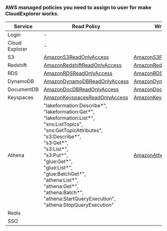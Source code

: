### AWS managed policies you need to assign to user for make CloudExplorer works.

Service | Read Policy | Write Policy
---|---|---
Login | - | 
Cloud Explorer | - | 
S3 | [AmazonS3ReadOnlyAccess](https://us-east-1.console.aws.amazon.com/iamv2/home?region=eu-central-1#/policies/details/arn%3Aaws%3Aiam%3A%3Aaws%3Apolicy%2FAmazonS3ReadOnlyAccess) | [AmazonS3FullAccess](https://us-east-1.console.aws.amazon.com/iamv2/home?region=eu-central-1#/policies/details/arn%3Aaws%3Aiam%3A%3Aaws%3Apolicy%2FAmazonS3FullAccess)
Redshift | [AmazonRedshiftReadOnlyAccess](https://us-east-1.console.aws.amazon.com/iamv2/home?region=eu-central-1#/policies/details/arn%3Aaws%3Aiam%3A%3Aaws%3Apolicy%2FAmazonRedshiftReadOnlyAccess) | [AmazonRedshiftFullAccess](https://us-east-1.console.aws.amazon.com/iamv2/home?region=eu-central-1#/policies/details/arn%3Aaws%3Aiam%3A%3Aaws%3Apolicy%2FAmazonRedshiftFullAccess)
RDS | [AmazonRDSReadOnlyAccess](https://us-east-1.console.aws.amazon.com/iamv2/home?region=eu-central-1#/policies/details/arn%3Aaws%3Aiam%3A%3Aaws%3Apolicy%2FAmazonRDSReadOnlyAccess) | [AmazonRDSFullAccess](https://us-east-1.console.aws.amazon.com/iamv2/home?region=eu-central-1#/policies/details/arn%3Aaws%3Aiam%3A%3Aaws%3Apolicy%2FAmazonRDSFullAccess)
DynamoDB | [AmazonDynamoDBReadOnlyAccess](https://us-east-1.console.aws.amazon.com/iamv2/home?region=eu-central-1#/policies/details/arn%3Aaws%3Aiam%3A%3Aaws%3Apolicy%2FAmazonDynamoDBReadOnlyAccess)| [AmazonDynamoDBFullAccess](https://us-east-1.console.aws.amazon.com/iamv2/home?region=eu-central-1#/policies/details/arn%3Aaws%3Aiam%3A%3Aaws%3Apolicy%2FAmazonDynamoDBFullAccess)
DocumentDB | [AmazonDocDBReadOnlyAccess](https://us-east-1.console.aws.amazon.com/iamv2/home?region=eu-central-1#/policies/details/arn%3Aaws%3Aiam%3A%3Aaws%3Apolicy%2FAmazonDocDBReadOnlyAccess) | [AmazonDocDBFullAccess](https://us-east-1.console.aws.amazon.com/iamv2/home?region=eu-central-1#/policies/details/arn%3Aaws%3Aiam%3A%3Aaws%3Apolicy%2FAmazonDocDBFullAccess) 
Keyspaces | [AmazonKeyspacesReadOnlyAccess](https://us-east-1.console.aws.amazon.com/iamv2/home?region=eu-central-1#/policies/details/arn%3Aaws%3Aiam%3A%3Aaws%3Apolicy%2FAmazonKeyspacesReadOnlyAccess) | [AmazonKeyspacesFullAccess](https://us-east-1.console.aws.amazon.com/iamv2/home?region=eu-central-1#/policies/details/arn%3Aaws%3Aiam%3A%3Aaws%3Apolicy%2FAmazonKeyspacesFullAccess)
Athena | "lakeformation:Describe*",<br>"lakeformation:Get*",<br>"lakeformation:List*",<br>"sns:ListTopics",<br>"sns:GetTopicAttributes",<br>"s3:Describe*",<br>"s3:Get*",<br>"s3:List*",<br>"s3:Put*",<br>"glue:Get*",<br>"glue:List*",<br>"glue:BatchGet*",<br>"athena:List*",<br>"athena:Get*",<br>"athena:Batch*",<br>"athena:StartQueryExecution",<br>"athena:StopQueryExecution"<br> | [AmazonAthenaFullAccess](https://us-east-1.console.aws.amazon.com/iamv2/home?region=eu-central-1#/policies/details/arn%3Aaws%3Aiam%3A%3Aaws%3Apolicy%2FAmazonAthenaFullAccess)
Redis | | 
SSO | | 
